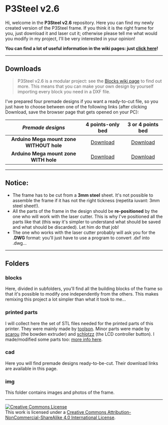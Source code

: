 # P3Steel v2.6

Hi, welcome in the **P3Steel v2.6** repository. Here you can find my newly created version of the P3Steel frame. If you think it is the right frame for you, just download it and laser cut it; otherwise please tell me what would you modify in my project, I'll be very interested in your opinion!

**You can find a lot of useful information in the wiki pages: just [click here](https://github.com/iosonopersia/P3Steel-v2.6/wiki)!**
***
## Downloads
> P3Steel v2.6 is a modular project: see the [Blocks wiki page](https://github.com/iosonopersia/P3Steel-v2.6/wiki/Blocks) to find out more. This means that you can make your own design by yourself importing every block you need in a DXF file.

I've prepared four premade designs if you want a ready-to-cut file, so you just have to choose between one of the following links (after clicking Download, save the browser page that gets opened on your PC):

|*Premade designs*|4 points-only bed|3 or 4 points bed|
|:---:|:---:|:---:|
|**Arduino Mega mount zone WITHOUT hole**|[Download](https://raw.githubusercontent.com/iosonopersia/P3Steel-v2.6/master/cad/P3Steel_2_6_00.dxf)|[Download](https://raw.githubusercontent.com/iosonopersia/P3Steel-v2.6/master/cad/P3Steel_2_6_10.dxf)|
|**Arduino Mega mount zone WITH hole**|[Download](https://raw.githubusercontent.com/iosonopersia/P3Steel-v2.6/master/cad/P3Steel_2_6_01.dxf)|[Download](https://raw.githubusercontent.com/iosonopersia/P3Steel-v2.6/master/cad/P3Steel_2_6_11.dxf)|

***

## Notice:
- The frame has to be cut from a **3mm steel** sheet. It's not possible to assemble the frame if it has not the right tickness (repetita iuvant: 3mm steel sheet!).
- All the parts of the frame in the design should be **re-positioned** by the one who will work with the laser cutter. This is why I've positioned all the parts like that (this way it's simpler to understand what should be saved and what should be discarded). Let him do that job!
- The one who works with the laser cutter probably will ask you for the **.DWG** format: you'll just have to use a program to convert .dxf into .dwg...

***

## Folders

### blocks
Here, divided in subfolders, you'll find all the building blocks of the frame so that it's possible to modify one independently from the others. This makes remixing this project a lot simpler than what it took to me...

### printed parts
I will collect here the set of STL files needed for the printed parts of this printer. They were mainly made by [toolson](https://www.thingiverse.com/toolson/about). Minor parts were made by [scarou](https://www.thingiverse.com/scarou/about) (the bowden extruder) and [schlotzz](https://www.thingiverse.com/schlotzz/about) (the LCD controller button). I made/modified some parts too: [more info here](https://github.com/iosonopersia/P3Steel-v2.6/wiki/Printed-parts).

### cad
Here you will find premade designs ready-to-be-cut. Their download links are available in this page.

### img
This folder contains images and photos of the frame.

***

<a rel="license" href="http://creativecommons.org/licenses/by-nc-sa/4.0/"><img alt="Creative Commons License" style="border-width:0" src="https://i.creativecommons.org/l/by-nc-sa/4.0/88x31.png" /></a><br />This work is licensed under a <a rel="license" href="http://creativecommons.org/licenses/by-nc-sa/4.0/">Creative Commons Attribution-NonCommercial-ShareAlike 4.0 International License</a>.
